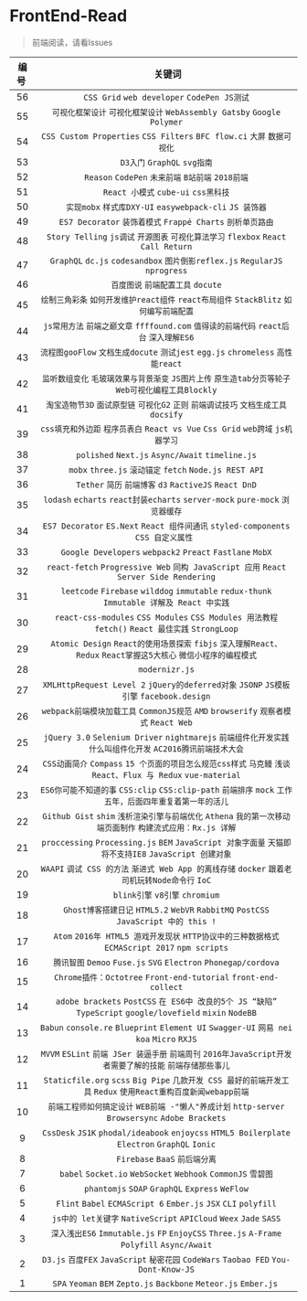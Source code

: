 # FrontEnd-Read
>前端阅读，请看Issues


| 编号  |  关键词 |
| :------------: | :------------: |
| 56| `CSS Grid` `web developer` `CodePen`  `JS测试`|
| 55| `可视化框架设计` `可视化框架设计` `WebAssembly`  `Gatsby` `Google Polymer`|
| 54| `CSS Custom Properties` `CSS Filters` `BFC`  `flow.ci` `大屏` `数据可视化`|
| 53| `D3入门` `GraphQL` `svg指南` |
| 52| `Reason` `CodePen` `未来前端` `B站前端` `2018前端` |
| 51| `React 小模式` `cube-ui` `css黑科技` |
| 50| `实现mobx` `样式库DXY-UI` `easywebpack-cli` `JS 装饰器` |
| 49| `ES7 Decorator` `装饰着模式` `Frappé Charts` `剖析单页路由` |
| 48| `Story Telling` `js调试` `开源图表` `可视化算法学习` `flexbox` `React Call Return` |
| 47| `GraphQL` `dc.js` `codesandbox` `图片倒影reflex.js` `RegularJS` `nprogress` |
| 46| `百度图说` `前端配置工具` `docute`  |
| 45| `绘制三角彩条` `如何开发维护react组件` `react布局组件` `StackBlitz` `如何编写前端配置` |
| 44| `js常用方法` `前端之巅文章` `ffffound.com` `值得读的前端代码` `react后台` `深入理解ES6` |
| 43| `流程图gooFlow` `文档生成docute` `测试jest` `egg.js` `chromeless` `高性能react` |
| 42| `监听数组变化` `毛玻璃效果与背景渐变` `JS图片上传` `原生造tab分页等轮子` `Web可视化编程工具Blockly` |
| 41| `淘宝造物节3D` `面试原型链` `可视化G2` `正则` `前端调试技巧` `文档生成工具docsify` |
| 39| `css填充和外边距` `程序员表白` `React vs Vue` `Css Grid` `web跨域` `js机器学习` |
| 38| `polished` `Next.js` `Async/Await` `timeline.js` |
| 37| `mobx` `three.js` `滚动锚定` `fetch` `Node.js REST API`|
| 36| `Tether` `简历` `前端博客` `d3` `RactiveJS` `React DnD`|
| 35| `lodash` `echarts` `react封装echarts` `server-mock` `pure-mock` `浏览器缓存`|
| 34| `ES7 Decorator` `ES.Next` `React 组件间通讯` `styled-components` `CSS 自定义属性 `|
| 33| `Google Developers` `webpack2` `Preact` `Fastlane` `MobX`|
| 32| `react-fetch` `Progressive Web` `同构 JavaScript 应用` `React Server Side Rendering`|
| 31| `leetcode` `Firebase` `wilddog` `immutable` `redux-thunk` `Immutable 详解及 React 中实践`|
| 30| `react-css-modules` `CSS Modules` `CSS Modules 用法教程` `fetch()` `React 最佳实践` `StrongLoop`|
| 29| `Atomic Design` `React的使用场景探索` `fibjs` `深入理解React、Redux` `React掌握这5大核心` `微信小程序的编程模式`|
| 28| `modernizr.js` |
| 27| `XMLHttpRequest Level 2` `jQuery的deferred对象` `JSONP` `JS模板引擎` `facebook.design`|
| 26| `webpack前端模块加载工具` `CommonJS规范` `AMD` `browserify` `观察者模式` `React Web`|
| 25| `jQuery 3.0` `Selenium Driver` `nightmarejs` `前端组件化开发实践` `什么叫组件化开发` `AC2016腾讯前端技术大会`|
| 24| `CSS动画简介` `Compass` `15 个页面的项目怎么规范css样式` `马克鳗` `浅谈 React、Flux 与 Redux` `vue-material`|
| 23| `ES6你可能不知道的事` `CSS:clip` `CSS:clip-path` `前端排序` `mock` `工作五年，后面四年重复着第一年的活儿`|
| 22| `Github Gist` `shim` `浅析渲染引擎与前端优化` `Athena` `我的第一次移动端页面制作` `构建流式应用：Rx.js 详解`|
| 21| `proccessing` `Processing.js` `BEM` `JavaScript 对象字面量` `天猫即将不支持IE8` `JavaScript 创建对象`|
| 20| `WAAPI` `调试 CSS 的方法` `渐进式 Web App 的离线存储` `docker` `跟着老司机玩转Node命令行` `IoC`|
| 19| `blink引擎` `v8引擎` `chromium`|
| 18| `Ghost博客搭建日记` `HTML5.2` `WebVR` `RabbitMQ` `PostCSS` `JavaScript 中的 this !`|
| 17| `Atom` `2016年 HTML5 游戏开发现状` `HTTP协议中的三种数据格式` `ECMAScript 2017` `npm scripts`|
| 16| `腾讯智图` `Demoo` `Fuse.js` `SVG` `Electron` `Phonegap/cordova`|
| 15| `Chrome插件：Octotree` `Front-end-tutorial` `front-end-collect`|
| 14| `adobe brackets` `PostCSS` `在 ES6中 改良的5个 JS “缺陷”` `TypeScript` `google/lovefield` `mixin` `NodeBB` |
| 13| `Babun` `console.re` `Blueprint` `Element UI` `Swagger-UI` `网易 nei` `koa` `Micro` `RXJS`|
| 12| `MVVM` `ESLint` `前端 JSer 装逼手册` `前端周刊` `2016年JavaScript开发者需要了解的技能` `前端存储那些事儿`|
| 11| `Staticfile.org` `scss` `Big Pipe` `几款开发 CSS 最好的前端开发工具` `Redux` `使用React重构百度新闻webapp前端`|
| 10| `前端工程师如何搞定设计` `WEB前端 -"懒人"养成计划` `http-server` `Browsersync` `Adobe Brackets`|
| 9 | `CssDesk` `JS1K` `phodal/ideabook` `enjoycss` `HTML5 Boilerplate` `Electron` `GraphQL` `Ionic`|
| 8 | `Firebase` `BaaS` `前后端分离` |
| 7 | `babel` `Socket.io` `WebSocket` `Webhook` `CommonJS` `雪碧图` |
| 6 | `phantomjs` `SOAP` `GraphQL` `Express` `WeFlow`|
| 5 | `Flint` `Babel` `ECMAScript 6` `Ember.js` `JSX` `CLI` `polyfill`|
| 4 | `js中的 let关键字` `NativeScript` `APICloud` `Weex` `Jade` `SASS` |
| 3 | `深入浅出ES6` `Immutable.js` `FP` `EnjoyCSS` `Three.js` `A-Frame` `Polyfill` `Async/Await`  |
| 2 | `D3.js` `百度FEX` `JavaScript` `秘密花园` `CodeWars`  `Taobao FED`  `You-Dont-Know-JS` |
| 1 | `SPA`  `Yeoman`  `BEM`  `Zepto.js`  `Backbone`  `Meteor.js`  `Ember.js`  |
